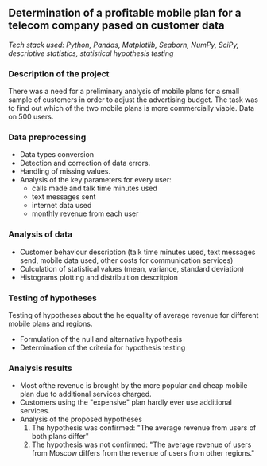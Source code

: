 ## Determination of a profitable mobile plan for a telecom company pased on customer data

*Tech stack used: Python, Pandas, Matplotlib, Seaborn, NumPy, SciPy, descriptive statistics, statistical hypothesis testing*

### Description of the project

There was a need for a preliminary analysis of mobile plans for a small sample of customers in order to adjust the advertising budget. The task was to find out which of the two mobile plans is more commercially viable. Data on 500 users.

### Data preprocessing

* Data types conversion
* Detection and correction of data errors.
* Handling of missing values.
* Analysis of the key parameters for every user:
  * calls made and talk time minutes used
  * text messages sent
  * internet data used
  * monthly revenue from each user

### Analysis of data
* Customer behaviour description (talk time minutes used, text messages send, mobile data used, other costs for communication services)
* Culculation of statistical values (mean, variance, standard deviation)
* Histograms plotting and distribuition descritpion

### Testing of hypotheses
Testing of hypotheses about the he equality of average revenue for different mobile plans and regions.
* Formulation of the null and alternative hypothesis
* Determination of the criteria for hypothesis testing

### Analysis results
* Most ofthe revenue is brought by the more popular and cheap mobile plan due to additional services charged.
* Customers using the "expensive" plan hardly ever use additional services.
* Analysis of the proposed hypotheses
  1. The hypothesis was confirmed: "The average revenue from users of both plans differ"
  2. The hypothesis was not confirmed: "The average revenue of users from Moscow differs from the revenue of users from other regions."
